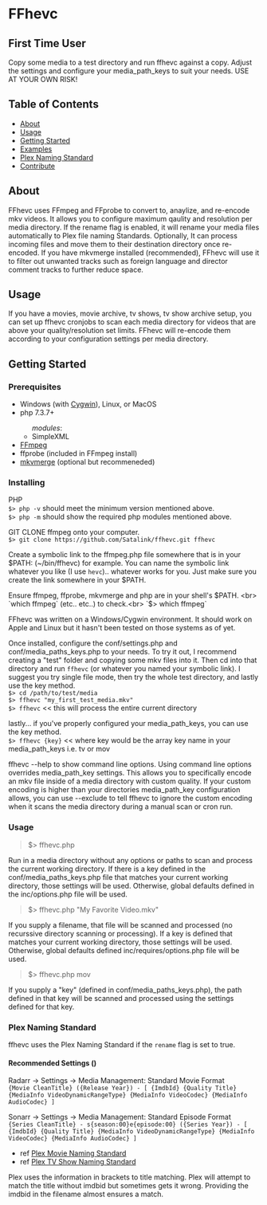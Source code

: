 # FFhevc

## First Time User ##
Copy some media to a test directory and run ffhevc against a copy.  Adjust the settings and configure your media_path_keys to suit your needs.  USE AT YOUR OWN RISK!

## Table of Contents

- [About](#about)
- [Usage](#usage)
- [Getting Started](#getting_started)
- [Examples](#examples)
- [Plex Naming Standard](#naming)
- [Contribute](../CONTRIBUTING.md)

## About <a name = "about"></a>

FFhevc uses FFmpeg and FFprobe to convert to, anaylize, and re-encode mkv videos.  It allows you to configure maximum qaulity and resolution per media directory.  If the rename flag is enabled, it will rename your media files automatically to Plex file naming Standards.  Optionally, It can process incoming files and move them to their destination directory once re-encoded.  If you have mkvmerge installed (recommended), FFhevc will use it to filter out unwanted tracks such as foreign language and director comment tracks to further reduce space.  

## Usage <a name = "usage"></a>

If you have a movies, movie archive, tv shows, tv show archive setup, you can set up ffhevc cronjobs to scan each media directory for videos that are above your quality/resolution set limits.  FFhevc will re-encode them according to your configuration settings per media directory.

## Getting Started <a name = "getting_started"></a>

### Prerequisites

<ul>
  <li>Windows (with <a href="" target=_blank >Cygwin</a>), Linux, or MacOS</li>
  <li>php 7.3.7+</li>
    <ul> <i>modules</i>:
      <li>SimpleXML</li>
    </ul>
  <li><a href="https://ffmpeg.org/download.html" target=_blank>FFmpeg</a></li>
  <li>ffprobe (included in FFmpeg install)</li>
  <li><a href="https://www.matroska.org/downloads/mkvtoolnix.html" target=_blank>mkvmerge</a> (optional but recommeneded)</li>
</ul>

### Installing

  PHP<br>
    `$> php -v`  should meet the minimum version mentioned above.<br>
    `$> php -m`  should show the required php modules mentioned above.<br>

  GIT CLONE ffmpeg onto your computer. <br>
  `$> git clone https://github.com/Satalink/ffhevc.git ffhevc`
  
  Create a symbolic link to the ffmpeg.php file somewhere that is in your $PATH: (~/bin/ffhevc) for example.  You can name the symbolic link whatever you like (I use `hevc`).. whatever works for you.  Just make sure you create the link somewhere in your $PATH.

  Ensure ffmpeg, ffprobe, mkvmerge and php are in your shell's $PATH. <br>
  `which ffmpeg` (etc.. etc..) to check.<br>
  `$> which ffmpeg`

  FFhevc was written on a Windows/Cygwin environment.  It should work on Apple and Linux but it hasn't been tested on those systems as of yet.

  Once installed, configure the conf/settings.php and conf/media_paths_keys.php to your needs.  To try it out, I recommend creating a "test" folder and copying some mkv files into it.  Then cd into that directory and run `ffhevc` (or whatever you named your symbolic link). I suggest you try single file mode, then try the whole test directory, and lastly use the key method.<br>
  `$> cd /path/to/test/media`<br>
  `$> ffhevc "my_first_test_media.mkv"`<br>
  `$> ffhevc`  << this will process the entire current directory<br>

  lastly... if you've properly configured your media_path_keys, you can use the key method.<br>
  `$> ffhevc {key}`  << where key would be the array key name in your media_path_keys i.e. tv or mov

  ffhevc --help to show command line options. Using command line options overrides media_path_key settings. This allows you to specifically encode an mkv file inside of a media directory with custom quality.  If your custom encoding is higher than your directories media_path_key configuration allows, you can use --exclude to tell ffhevc to ignore the custom encoding when it scans the media directory during a manual scan or cron run.

### Usage <a name = "examples"></a>

  > $> ffhevc.php
  
  Run in a media directory without any options or paths to scan and process the current working directory.  If there is a key defined in the conf/media_paths_keys.php file that matches your current working directory, those settings will be used.  Otherwise, global defaults defined in the inc/options.php file will be used.

  > $> ffhevc.php "My Favorite Video.mkv"

  If you supply a filename, that file will be scanned and processed (no recurssive directory scanning or processing).  If a key is defined that matches your current working directory, those settings will be used.  Otherwise, global defaults defined inc/requires/options.php file will be used.

  > $> ffhevc.php mov

  If you supply a "key" (defined in conf/media_paths_keys.php), the path defined in that key will be scanned and processed using the settings defined for that key.

### Plex Naming Standard <a name = "naming"></a>

ffhevc uses the Plex Naming Standard if the `rename` flag is set to true.
  
#### Recommended Settings ()
  Radarr -> Settings -> Media Management: Standard Movie Format<br>
  `{Movie CleanTitle} ({Release Year}) - [ {ImdbId} {Quality Title} {MediaInfo VideoDynamicRangeType} {MediaInfo VideoCodec} {MediaInfo AudioCodec} ]`

  Sonarr -> Settings -> Media Management: Standard Episode Format<br>
  `{Series CleanTitle} - s{season:00}e{episode:00} ({Series Year}) - [ {ImdbId} {Quality Title} {MediaInfo VideoDynamicRangeType} {MediaInfo VideoCodec} {MediaInfo AudioCodec} ]`

  -  ref [Plex Movie Naming Standard](https://support.plex.tv/articles/naming-and-organizing-your-movie-media-files/)<br>
  -  ref [Plex TV Show Naming Standard](https://support.plex.tv/articles/naming-and-organizing-your-tv-show-files/)<br>

  Plex uses the information in brackets to title matching. Plex will attempt to match the title without imdbid but sometimes gets it wrong. Providing the imdbid in the filename almost ensures a match.